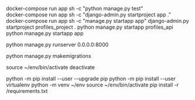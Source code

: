 docker-compose run app sh -c "python manage.py test"       
docker-compose run app sh -c "django-admin.py startproject app ."
docker-compose run app sh -c "manage.py startapp app"
django-admin.py startproject profiles_project .
python manage.py startapp profiles_api
python manage.py startapp app

python manage.py runserver 0.0.0.0:8000

python manage.py makemigrations

source ~/env/bin/activate
deactivate

python -m pip install --user --upgrade pip
python -m pip install --user virtualenv
python -m venv ~/env
source ~/env/bin/activate
pip install -r /requirements.txt